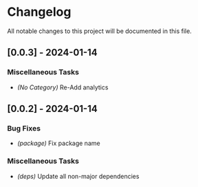 # Changelog

All notable changes to this project will be documented in this file.

## [0.0.3] - 2024-01-14

### Miscellaneous Tasks

- *(No Category)* Re-Add analytics


## [0.0.2] - 2024-01-14

### Bug Fixes

- *(package)* Fix package name


### Miscellaneous Tasks

- *(deps)* Update all non-major dependencies


